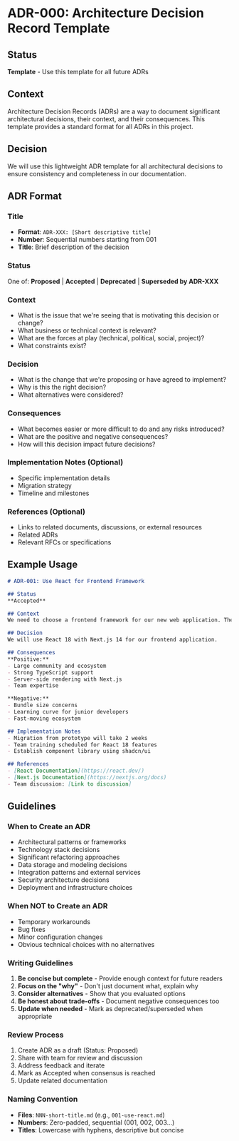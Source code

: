 # ADR-000: Architecture Decision Record Template

## Status
**Template** - Use this template for all future ADRs

## Context
Architecture Decision Records (ADRs) are a way to document significant architectural decisions, their context, and their consequences. This template provides a standard format for all ADRs in this project.

## Decision
We will use this lightweight ADR template for all architectural decisions to ensure consistency and completeness in our documentation.

## ADR Format

### Title
- **Format**: `ADR-XXX: [Short descriptive title]`
- **Number**: Sequential numbers starting from 001
- **Title**: Brief description of the decision

### Status
One of: **Proposed** | **Accepted** | **Deprecated** | **Superseded by ADR-XXX**

### Context
- What is the issue that we're seeing that is motivating this decision or change?
- What business or technical context is relevant?
- What are the forces at play (technical, political, social, project)?
- What constraints exist?

### Decision
- What is the change that we're proposing or have agreed to implement?
- Why is this the right decision?
- What alternatives were considered?

### Consequences
- What becomes easier or more difficult to do and any risks introduced?
- What are the positive and negative consequences?
- How will this decision impact future decisions?

### Implementation Notes (Optional)
- Specific implementation details
- Migration strategy
- Timeline and milestones

### References (Optional)
- Links to related documents, discussions, or external resources
- Related ADRs
- Relevant RFCs or specifications

## Example Usage

```markdown
# ADR-001: Use React for Frontend Framework

## Status
**Accepted**

## Context
We need to choose a frontend framework for our new web application. The team has experience with multiple frameworks, and we need to balance developer productivity, performance, community support, and long-term maintenance.

## Decision
We will use React 18 with Next.js 14 for our frontend application.

## Consequences
**Positive:**
- Large community and ecosystem
- Strong TypeScript support
- Server-side rendering with Next.js
- Team expertise

**Negative:**
- Bundle size concerns
- Learning curve for junior developers
- Fast-moving ecosystem

## Implementation Notes
- Migration from prototype will take 2 weeks
- Team training scheduled for React 18 features
- Establish component library using shadcn/ui

## References
- [React Documentation](https://react.dev/)
- [Next.js Documentation](https://nextjs.org/docs)
- Team discussion: [Link to discussion]
```

## Guidelines

### When to Create an ADR
- Architectural patterns or frameworks
- Technology stack decisions
- Significant refactoring approaches
- Data storage and modeling decisions
- Integration patterns and external services
- Security architecture decisions
- Deployment and infrastructure choices

### When NOT to Create an ADR
- Temporary workarounds
- Bug fixes
- Minor configuration changes
- Obvious technical choices with no alternatives

### Writing Guidelines
1. **Be concise but complete** - Provide enough context for future readers
2. **Focus on the "why"** - Don't just document what, explain why
3. **Consider alternatives** - Show that you evaluated options
4. **Be honest about trade-offs** - Document negative consequences too
5. **Update when needed** - Mark as deprecated/superseded when appropriate

### Review Process
1. Create ADR as a draft (Status: Proposed)
2. Share with team for review and discussion
3. Address feedback and iterate
4. Mark as Accepted when consensus is reached
5. Update related documentation

### Naming Convention
- **Files**: `NNN-short-title.md` (e.g., `001-use-react.md`)
- **Numbers**: Zero-padded, sequential (001, 002, 003...)
- **Titles**: Lowercase with hyphens, descriptive but concise